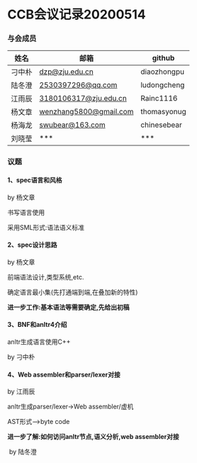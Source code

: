 # CCB会议记录20200514

### 与会成员

| 姓名   | 邮箱                    | github      |
| ------ | ----------------------- | ----------- |
| 刁中朴 | dzp@zju.edu.cn          | diaozhongpu |
| 陆冬澄 | 2530397296@qq.com       | ludongcheng |
| 江雨辰 | 3180106317@zju.edu.cn   | Rainc1116   |
| 杨文章 | wenzhang5800@gmail.com  | thomasyonug |
| 杨海龙 | swubear@163.com         | chinesebear |
| 刘晓莹 | ***                     | ***         |

### 议题

#### 1、spec语言和风格

by 杨文章

书写语言使用

采用SML形式:语法语义标准





#### 2、spec设计思路

by 杨文章

前端语法设计,类型系统,etc.

确定语言最小集(先打通端到端,在叠加新的特性)

**进一步工作:基本语法等需要确定,先给出初稿**



#### 3、BNF和anltr4介绍

anltr生成语言使用C++

by 刁中朴



#### 4、Web assembler和parser/lexer对接

by 江雨辰

anltr生成parser/lexer->Web assembler/虚机

AST形式-->byte code

**进一步了解:如何访问anltr节点,语义分析,web assembler对接**

​	by 陆冬澄





